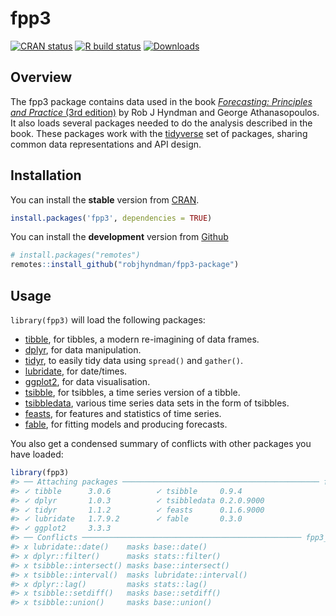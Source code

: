 
<!-- README.md is generated from README.Rmd. Please edit that file -->

# fpp3

<!-- badges: start -->

[![CRAN
status](https://www.r-pkg.org/badges/version/fpp3)](https://cran.r-project.org/package=fpp3)
[![R build
status](https://github.com/robjhyndman/fpp3-package/workflows/R-CMD-check/badge.svg)](https://github.com/robjhyndman/fpp3-package/actions)
[![Downloads](https://cranlogs.r-pkg.org/badges/fpp3)](https://cran.r-project.org/package=fpp3)
<!-- badges: end -->

## Overview

The fpp3 package contains data used in the book [*Forecasting:
Principles and Practice* (3rd edition)](https://OTexts.com/fpp3/) by Rob
J Hyndman and George Athanasopoulos. It also loads several packages
needed to do the analysis described in the book. These packages work
with the [tidyverse](https://www.tidyverse.org/) set of packages,
sharing common data representations and API design.

## Installation

You can install the **stable** version from
[CRAN](https://cran.r-project.org/package=fpp3).

``` r
install.packages('fpp3', dependencies = TRUE)
```

You can install the **development** version from
[Github](https://github.com/robjhyndman/fpp3-package)

``` r
# install.packages("remotes")
remotes::install_github("robjhyndman/fpp3-package")
```

## Usage

`library(fpp3)` will load the following packages:

-   [tibble](https://tibble.tidyverse.org), for tibbles, a modern
    re-imagining of data frames.
-   [dplyr](https://dplyr.tidyverse.org), for data manipulation.
-   [tidyr](https://tidyr.tidyverse.org), to easily tidy data using
    `spread()` and `gather()`.
-   [lubridate](https://lubridate.tidyverse.org), for date/times.
-   [ggplot2](https://ggplot2.tidyverse.org), for data visualisation.
-   [tsibble](https://tsibble.tidyverts.org), for tsibbles, a time
    series version of a tibble.
-   [tsibbledata](https://tsibbledata.tidyverts.org), various time
    series data sets in the form of tsibbles.
-   [feasts](https://feasts.tidyverts.org), for features and statistics
    of time series.
-   [fable](https://fable.tidyverts.org), for fitting models and
    producing forecasts.

You also get a condensed summary of conflicts with other packages you
have loaded:

``` r
library(fpp3)
#> ── Attaching packages ──────────────────────────────────────────── fpp3 0.4.0 ──
#> ✓ tibble      3.0.6          ✓ tsibble     0.9.4     
#> ✓ dplyr       1.0.3          ✓ tsibbledata 0.2.0.9000
#> ✓ tidyr       1.1.2          ✓ feasts      0.1.6.9000
#> ✓ lubridate   1.7.9.2        ✓ fable       0.3.0     
#> ✓ ggplot2     3.3.3
#> ── Conflicts ───────────────────────────────────────────────── fpp3_conflicts ──
#> x lubridate::date()    masks base::date()
#> x dplyr::filter()      masks stats::filter()
#> x tsibble::intersect() masks base::intersect()
#> x tsibble::interval()  masks lubridate::interval()
#> x dplyr::lag()         masks stats::lag()
#> x tsibble::setdiff()   masks base::setdiff()
#> x tsibble::union()     masks base::union()
```
